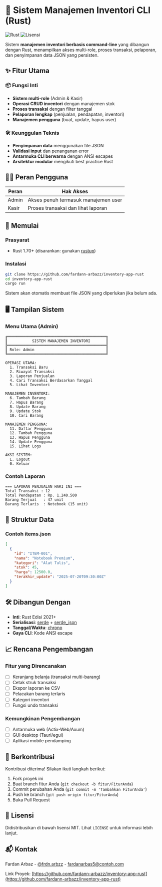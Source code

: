 # 🏪 Sistem Manajemen Inventori CLI (Rust)

![Rust](https://img.shields.io/badge/Rust-1.70+-orange?logo=rust)
![Lisensi](https://img.shields.io/badge/Lisensi-MIT-blue)

Sistem **manajemen inventori berbasis command-line** yang dibangun dengan Rust, menampilkan akses multi-role, proses transaksi, pelaporan, dan penyimpanan data JSON yang persisten.

## ✨ Fitur Utama

### 📦 Fungsi Inti
- **Sistem multi-role** (Admin & Kasir)
- **Operasi CRUD inventori** dengan manajemen stok
- **Proses transaksi** dengan filter tanggal
- **Pelaporan lengkap** (penjualan, pendapatan, inventori)
- **Manajemen pengguna** (buat, update, hapus user)

### 🛠️ Keunggulan Teknis
- **Penyimpanan data** menggunakan file JSON
- **Validasi input** dan penanganan error
- **Antarmuka CLI berwarna** dengan ANSI escapes
- **Arsitektur modular** mengikuti best practice Rust

## 🧑‍💻 Peran Pengguna

| Peran  | Hak Akses                              |
|--------|----------------------------------------|
| Admin  | Akses penuh termasuk manajemen user    |
| Kasir  | Proses transaksi dan lihat laporan     |

## 🚀 Memulai

### Prasyarat
- Rust 1.70+ (disarankan: gunakan [rustup](https://rustup.rs/))

### Instalasi
```bash
git clone https://github.com/fardann-arbazz/inventory-app-rust
cd inventory-app-rust
cargo run
```

Sistem akan otomatis membuat file JSON yang diperlukan jika belum ada.

## 🖥️ Tampilan Sistem

### Menu Utama (Admin)
```text
╔════════════════════════════════════════════╗
║           SISTEM MANAJEMEN INVENTORI       ║
╠════════════════════════════════════════════╣
║ Role: Admin                                ║
╚════════════════════════════════════════════╝

OPERASI UTAMA:
  1. Transaksi Baru
  2. Riwayat Transaksi
  3. Laporan Penjualan
  4. Cari Transaksi Berdasarkan Tanggal
  5. Lihat Inventori

MANAJEMEN INVENTORI:
  6. Tambah Barang
  7. Hapus Barang
  8. Update Barang
  9. Update Stok
  10. Cari Barang

MANAJEMEN PENGGUNA:
  11. Daftar Pengguna
  12. Tambah Pengguna
  13. Hapus Pengguna
  14. Update Pengguna
  15. Lihat Logs

AKSI SISTEM:
  L. Logout
  0. Keluar
```

### Contoh Laporan
```text
=== LAPORAN PENJUALAN HARI INI ===
Total Transaksi : 12
Total Pendapatan : Rp. 1.240.500
Barang Terjual   : 47 unit
Barang Terlaris  : Notebook (15 unit)
```

## 📂 Struktur Data

### Contoh items.json
```json
[
  {
    "id": "ITEM-001",
    "nama": "Notebook Premium",
    "kategori": "Alat Tulis",
    "stok": 45,
    "harga": 12500.0,
    "terakhir_update": "2025-07-20T09:30:00Z"
  }
]
```

## 🛠️ Dibangun Dengan

- **Inti**: Rust Edisi 2021+
- **Serialisasi**: [serde](https://serde.rs/) + [serde_json](https://docs.rs/serde_json)
- **Tanggal/Waktu**: [chrono](https://docs.rs/chrono)
- **Gaya CLI**: Kode ANSI escape

## 📈 Rencana Pengembangan

### Fitur yang Direncanakan
- [ ] Keranjang belanja (transaksi multi-barang)
- [ ] Cetak struk transaksi
- [ ] Ekspor laporan ke CSV
- [ ] Pelacakan barang terlaris
- [ ] Kategori inventori
- [ ] Fungsi undo transaksi

### Kemungkinan Pengembangan
- [ ] Antarmuka web (Actix-Web/Axum)
- [ ] GUI desktop (Tauri/egui)
- [ ] Aplikasi mobile pendamping

## 🤝 Berkontribusi

Kontribusi diterima! Silakan ikuti langkah berikut:
1. Fork proyek ini
2. Buat branch fitur Anda (`git checkout -b fitur/FiturAnda`)
3. Commit perubahan Anda (`git commit -m 'Tambahkan FiturAnda'`)
4. Push ke branch (`git push origin fitur/FiturAnda`)
5. Buka Pull Request

## 📜 Lisensi

Didistribusikan di bawah lisensi MIT. Lihat `LICENSE` untuk informasi lebih lanjut.

## 📬 Kontak

Fardan Arbaz - [@frdn.arbzz](https://www.instagram.com/frdn.arbzz/) - fardanarbas5@contoh.com

Link Proyek: [https://github.com/fardann-arbazz/inventory-app-rust](https://github.com/fardann-arbazz/inventory-app-rust)
```

